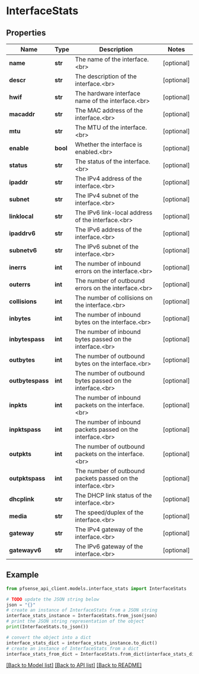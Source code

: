 # InterfaceStats


## Properties

Name | Type | Description | Notes
------------ | ------------- | ------------- | -------------
**name** | **str** | The name of the interface.&lt;br&gt; | [optional] 
**descr** | **str** | The description of the interface.&lt;br&gt; | [optional] 
**hwif** | **str** | The hardware interface name of the interface.&lt;br&gt; | [optional] 
**macaddr** | **str** | The MAC address of the interface.&lt;br&gt; | [optional] 
**mtu** | **str** | The MTU of the interface.&lt;br&gt; | [optional] 
**enable** | **bool** | Whether the interface is enabled.&lt;br&gt; | [optional] 
**status** | **str** | The status of the interface.&lt;br&gt; | [optional] 
**ipaddr** | **str** | The IPv4 address of the interface.&lt;br&gt; | [optional] 
**subnet** | **str** | The IPv4 subnet of the interface.&lt;br&gt; | [optional] 
**linklocal** | **str** | The IPv6 link-local address of the interface.&lt;br&gt; | [optional] 
**ipaddrv6** | **str** | The IPv6 address of the interface.&lt;br&gt; | [optional] 
**subnetv6** | **str** | The IPv6 subnet of the interface.&lt;br&gt; | [optional] 
**inerrs** | **int** | The number of inbound errors on the interface.&lt;br&gt; | [optional] 
**outerrs** | **int** | The number of outbound errors on the interface.&lt;br&gt; | [optional] 
**collisions** | **int** | The number of collisions on the interface.&lt;br&gt; | [optional] 
**inbytes** | **int** | The number of inbound bytes on the interface.&lt;br&gt; | [optional] 
**inbytespass** | **int** | The number of inbound bytes passed on the interface.&lt;br&gt; | [optional] 
**outbytes** | **int** | The number of outbound bytes on the interface.&lt;br&gt; | [optional] 
**outbytespass** | **int** | The number of outbound bytes passed on the interface.&lt;br&gt; | [optional] 
**inpkts** | **int** | The number of inbound packets on the interface.&lt;br&gt; | [optional] 
**inpktspass** | **int** | The number of inbound packets passed on the interface.&lt;br&gt; | [optional] 
**outpkts** | **int** | The number of outbound packets on the interface.&lt;br&gt; | [optional] 
**outpktspass** | **int** | The number of outbound packets passed on the interface.&lt;br&gt; | [optional] 
**dhcplink** | **str** | The DHCP link status of the interface.&lt;br&gt; | [optional] 
**media** | **str** | The speed/duplex of the interface.&lt;br&gt; | [optional] 
**gateway** | **str** | The IPv4 gateway of the interface.&lt;br&gt; | [optional] 
**gatewayv6** | **str** | The IPv6 gateway of the interface.&lt;br&gt; | [optional] 

## Example

```python
from pfsense_api_client.models.interface_stats import InterfaceStats

# TODO update the JSON string below
json = "{}"
# create an instance of InterfaceStats from a JSON string
interface_stats_instance = InterfaceStats.from_json(json)
# print the JSON string representation of the object
print(InterfaceStats.to_json())

# convert the object into a dict
interface_stats_dict = interface_stats_instance.to_dict()
# create an instance of InterfaceStats from a dict
interface_stats_from_dict = InterfaceStats.from_dict(interface_stats_dict)
```
[[Back to Model list]](../README.md#documentation-for-models) [[Back to API list]](../README.md#documentation-for-api-endpoints) [[Back to README]](../README.md)


